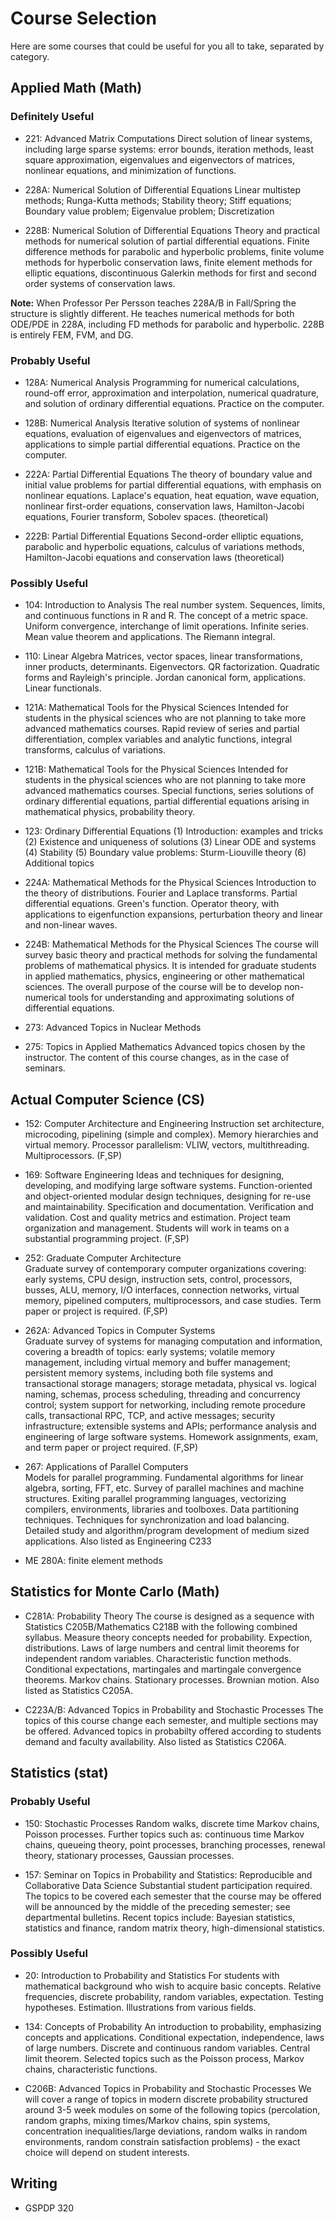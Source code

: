 # Course Selection

Here are some courses that could be useful for you all to take, separated by
category.

## Applied Math (Math)

### Definitely Useful
+ 221: Advanced Matrix Computations
 Direct solution of linear systems, including large sparse systems: error
bounds, iteration methods, least square approximation, eigenvalues and
eigenvectors of matrices, nonlinear equations, and minimization of functions.

+ 228A: Numerical Solution of Differential Equations
Linear multistep methods; Runga-Kutta methods; Stability theory; Stiff
equations; Boundary value problem; Eigenvalue problem; Discretization 

+ 228B: Numerical Solution of Differential Equations
Theory and practical methods for numerical solution of partial differential
equations. Finite difference methods for parabolic and hyperbolic problems,
finite volume methods for hyperbolic conservation laws, finite element methods
for elliptic equations, discontinuous Galerkin methods for first and second
order systems of conservation laws.

**Note:** When Professor Per Persson teaches 228A/B in Fall/Spring the structure is
slightly different. He teaches numerical methods for both ODE/PDE in
228A, including FD methods for parabolic and hyperbolic. 228B is
entirely FEM, FVM, and DG.


### Probably Useful
+ 128A: Numerical Analysis
Programming for numerical calculations, round-off error, approximation and
interpolation, numerical quadrature, and solution of ordinary differential
equations. Practice on the computer.

+ 128B: Numerical Analysis
Iterative solution of systems of nonlinear equations, evaluation of eigenvalues
and eigenvectors of matrices, applications to simple partial differential
equations. Practice on the computer.

+ 222A: Partial Differential Equations
The theory of boundary value and initial value problems for partial differential
equations, with emphasis on nonlinear equations. Laplace's equation, heat
equation, wave equation, nonlinear first-order equations, conservation laws,
Hamilton-Jacobi equations, Fourier transform, Sobolev spaces. (theoretical)

+ 222B: Partial Differential Equations
Second-order elliptic equations, parabolic and hyperbolic equations, calculus of
variations methods, Hamilton-Jacobi equations and conservation laws
(theoretical)

### Possibly Useful
- 104: Introduction to Analysis
The real number system. Sequences, limits, and continuous functions in R and R.
The concept of a metric space. Uniform convergence, interchange of limit
operations. Infinite series. Mean value theorem and applications. The Riemann
integral. 

- 110: Linear Algebra
Matrices, vector spaces, linear transformations, inner products, determinants.
Eigenvectors. QR factorization. Quadratic forms and Rayleigh's principle. Jordan
canonical form, applications. Linear functionals.

- 121A: Mathematical Tools for the Physical Sciences
Intended for students in the physical sciences who are not planning to take more
advanced mathematics courses. Rapid review of series and partial
differentiation, complex variables and analytic functions, integral transforms,
calculus of variations.

- 121B: Mathematical Tools for the Physical Sciences
Intended for students in the physical sciences who are not planning to take more
advanced mathematics courses. Special functions, series solutions of ordinary
differential equations, partial differential equations arising in mathematical
physics, probability theory.

- 123: Ordinary Differential Equations
(1) Introduction: examples and tricks (2) Existence and uniqueness of solutions
(3) Linear ODE and systems (4) Stability (5) Boundary value problems:
Sturm-Liouville theory (6) Additional topics

- 224A: Mathematical Methods for the Physical Sciences
Introduction to the theory of distributions. Fourier and Laplace transforms.
Partial differential equations. Green's function. Operator theory, with
applications to eigenfunction expansions, perturbation theory and linear and
non-linear waves.

- 224B: Mathematical Methods for the Physical Sciences
The course will survey basic theory and practical methods for solving the
fundamental problems of mathematical physics. It is intended for graduate
students in applied mathematics, physics, engineering or other mathematical
sciences. The overall purpose of the course will be to develop non-numerical
tools for understanding and approximating solutions of differential equations.

- 273: Advanced Topics in Nuclear Methods

- 275: Topics in Applied Mathematics
Advanced topics chosen by the instructor. The content of this course changes, as
in the case of seminars.

## Actual Computer Science (CS)
- 152:  Computer Architecture and Engineering 
Instruction set architecture, microcoding, pipelining (simple and complex).
Memory hierarchies and virtual memory. Processor parallelism: VLIW, vectors,
multithreading. Multiprocessors. (F,SP) 

- 169:  Software Engineering
Ideas and techniques for designing, developing, and modifying large software
systems. Function-oriented and object-oriented modular design techniques,
designing for re-use and maintainability. Specification and documentation.
Verification and validation. Cost and quality metrics and estimation. Project
team organization and management. Students will work in teams on a substantial
programming project. (F,SP)

- 252:  Graduate Computer Architecture   
Graduate survey of contemporary computer organizations covering: early systems,
CPU design, instruction sets, control, processors, busses, ALU, memory, I/O
interfaces, connection networks, virtual memory, pipelined computers,
multiprocessors, and case studies. Term paper or project is required. (F,SP)

- 262A:  Advanced Topics in Computer Systems   
Graduate survey of systems for managing computation and information, covering a
breadth of topics: early systems; volatile memory management, including virtual
memory and buffer management; persistent memory systems, including both file
systems and transactional storage managers; storage metadata, physical vs.
logical naming, schemas, process scheduling, threading and concurrency control;
system support for networking, including remote procedure calls, transactional
RPC, TCP, and active messages; security infrastructure; extensible systems and
APIs; performance analysis and engineering of large software systems. Homework
assignments, exam, and term paper or project required. (F,SP)

- 267:  Applications of Parallel Computers  
Models for parallel programming. Fundamental algorithms for linear algebra,
sorting, FFT, etc. Survey of parallel machines and machine structures. Exiting
parallel programming languages, vectorizing compilers, environments, libraries
and toolboxes. Data partitioning techniques. Techniques for synchronization and
load balancing. Detailed study and algorithm/program development of medium sized
applications. Also listed as Engineering C233

- ME 280A: finite element methods


## Statistics for Monte Carlo (Math)
- C281A: Probability Theory
The course is designed as a sequence with Statistics C205B/Mathematics C218B
with the following combined syllabus. Measure theory concepts needed for
probability. Expection, distributions. Laws of large numbers and central limit
theorems for independent random variables. Characteristic function methods.
Conditional expectations, martingales and martingale convergence theorems.
Markov chains. Stationary processes. Brownian motion. Also listed as Statistics
C205A.

- C223A/B: Advanced Topics in Probability and Stochastic Processes
The topics of this course change each semester, and multiple sections may be
offered. Advanced topics in probabilty offered according to students demand and
faculty availability. Also listed as Statistics C206A.


## Statistics (stat)

### Probably Useful
+ 150: Stochastic Processes
Random walks, discrete time Markov chains, Poisson processes. Further topics
such as: continuous time Markov chains, queueing theory, point processes,
branching processes, renewal theory, stationary processes, Gaussian processes.

+ 157: Seminar on Topics in Probability and Statistics: Reproducible and
Collaborative Data Science
Substantial student participation required. The topics to be covered each
semester that the course may be offered will be announced by the middle of the
preceding semester; see departmental bulletins. Recent topics include: Bayesian
statistics, statistics and finance, random matrix theory, high-dimensional
statistics.

### Possibly Useful
- 20: Introduction to Probability and Statistics
For students with mathematical background who wish to acquire basic concepts.
Relative frequencies, discrete probability, random variables, expectation.
Testing hypotheses. Estimation. Illustrations from various fields.

- 134: Concepts of Probability
An introduction to probability, emphasizing concepts and applications.
Conditional expectation, independence, laws of large numbers. Discrete and
continuous random variables. Central limit theorem. Selected topics such as the
Poisson process, Markov chains, characteristic functions.

- C206B: Advanced Topics in Probability and Stochastic Processes
We will cover a range of topics in modern discrete probability structured
around 3-5 week modules on some of the following topics (percolation, random
graphs, mixing times/Markov chains, spin systems, concentration
inequalities/large deviations, random walks in random environments, random
constrain satisfaction problems) - the exact choice will depend on student
interests.

## Writing
- GSPDP 320
